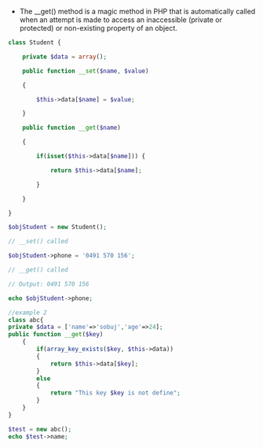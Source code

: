* The __get() method is a magic method in PHP that is automatically called when an attempt is made to access an inaccessible (private or protected) or non-existing property of an object.

```php
class Student {

    private $data = array();

    public function __set($name, $value)

    {

        $this->data[$name] = $value;

    }

    public function __get($name)

    {

        if(isset($this->data[$name])) {

            return $this->data[$name];

        }

    }

}

$objStudent = new Student();

// __set() called

$objStudent->phone = '0491 570 156';  

// __get() called

// Output: 0491 570 156

echo $objStudent->phone;

//example 2
class abc{
private $data = ['name'=>'sobuj','age'=>24];
public function __get($key)
	{
		if(array_key_exists($key, $this->data))
		{
			return $this->data[$key];
		}
		else
		{
			return "This key $key is not define";
		}
	}
}

$test = new abc();
echo $test->name;
```